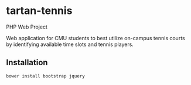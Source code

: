 # tartan-tennis
PHP Web Project

Web application for CMU students to best utilize on-campus tennis courts by identifying available time slots and tennis players.

## Installation

	bower install bootstrap jquery

